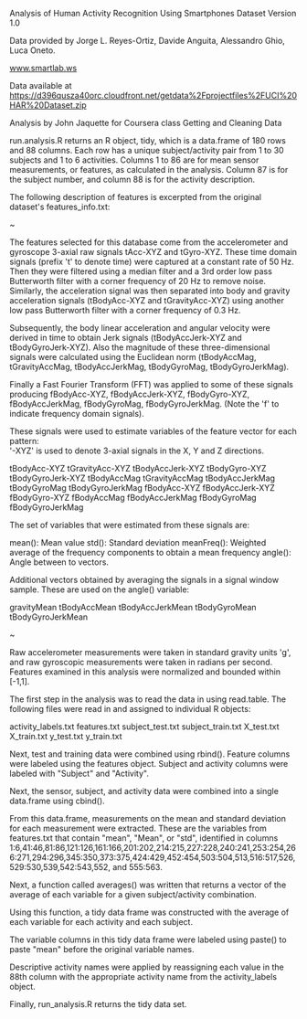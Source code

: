 Analysis of Human Activity Recognition Using Smartphones Dataset Version 1.0

Data provided by Jorge L. Reyes-Ortiz, Davide Anguita, Alessandro Ghio, Luca Oneto.

www.smartlab.ws

Data available at https://d396qusza40orc.cloudfront.net/getdata%2Fprojectfiles%2FUCI%20HAR%20Dataset.zip 

Analysis by John Jaquette for Coursera class Getting and Cleaning Data

run.analysis.R returns an R object, tidy, which is a data.frame of 180 rows and 88 columns.
Each row has a unique subject/activity pair from 1 to 30 subjects and 1 to 6 activities. 
Columns 1 to 86 are for mean sensor measurements, or features, as calculated in the analysis. Column 87 is for the subject number, and column 88 is for the activity description.

The following description of features is excerpted from the original dataset's features_info.txt:

~

The features selected for this database come from the accelerometer and gyroscope 3-axial raw signals tAcc-XYZ and tGyro-XYZ. These time domain signals (prefix 't' to denote time) were captured at a constant rate of 50 Hz. Then they were filtered using a median filter and a 3rd order low pass Butterworth filter with a corner frequency of 20 Hz to remove noise. Similarly, the acceleration signal was then separated into body and gravity acceleration signals (tBodyAcc-XYZ and tGravityAcc-XYZ) using another low pass Butterworth filter with a corner frequency of 0.3 Hz. 

Subsequently, the body linear acceleration and angular velocity were derived in time to obtain Jerk signals (tBodyAccJerk-XYZ and tBodyGyroJerk-XYZ). Also the magnitude of these three-dimensional signals were calculated using the Euclidean norm (tBodyAccMag, tGravityAccMag, tBodyAccJerkMag, tBodyGyroMag, tBodyGyroJerkMag). 

Finally a Fast Fourier Transform (FFT) was applied to some of these signals producing fBodyAcc-XYZ, fBodyAccJerk-XYZ, fBodyGyro-XYZ, fBodyAccJerkMag, fBodyGyroMag, fBodyGyroJerkMag. (Note the 'f' to indicate frequency domain signals). 

These signals were used to estimate variables of the feature vector for each pattern:  
'-XYZ' is used to denote 3-axial signals in the X, Y and Z directions.

tBodyAcc-XYZ
tGravityAcc-XYZ
tBodyAccJerk-XYZ
tBodyGyro-XYZ
tBodyGyroJerk-XYZ
tBodyAccMag
tGravityAccMag
tBodyAccJerkMag
tBodyGyroMag
tBodyGyroJerkMag
fBodyAcc-XYZ
fBodyAccJerk-XYZ
fBodyGyro-XYZ
fBodyAccMag
fBodyAccJerkMag
fBodyGyroMag
fBodyGyroJerkMag

The set of variables that were estimated from these signals are: 

mean(): Mean value
std(): Standard deviation
meanFreq(): Weighted average of the frequency components to obtain a mean frequency
angle(): Angle between to vectors.

Additional vectors obtained by averaging the signals in a signal window sample. These are used on the angle() variable:

gravityMean
tBodyAccMean
tBodyAccJerkMean
tBodyGyroMean
tBodyGyroJerkMean

~

Raw accelerometer measurements were taken in standard gravity units 'g', and raw gyroscopic measurements were taken in radians per second. Features examined in this analysis were normalized and bounded within [-1,1].

The first step in the analysis was to read the data in using read.table. The following files were read in and assigned to individual R objects: 

activity_labels.txt
features.txt
subject_test.txt
subject_train.txt
X_test.txt
X_train.txt
y_test.txt
y_train.txt

Next, test and training data were combined using rbind(). Feature columns were labeled using the features object. Subject and activity columns were labeled with "Subject" and "Activity".

Next, the sensor, subject, and activity data were combined into a single data.frame using cbind().

From this data.frame, measurements on the mean and standard deviation for each measurement were extracted. These are the variables from features.txt that contain "mean", "Mean", or "std", identified in columns 1:6,41:46,81:86,121:126,161:166,201:202,214:215,227:228,240:241,253:254,266:271,294:296,345:350,373:375,424:429,452:454,503:504,513,516:517,526,529:530,539,542:543,552, and 555:563.

Next, a function called averages() was written that returns a vector of the average of each variable for a given subject/activity combination.

Using this function, a tidy data frame was constructed with the average of each variable for each activity and each subject. 

The variable columns in this tidy data frame were labeled using paste() to paste "mean" before the original variable names. 

Descriptive activity names were applied by reassigning each value in the 88th column with the appropriate activity name from the activity_labels object.

Finally, run_analysis.R returns the tidy data set.

